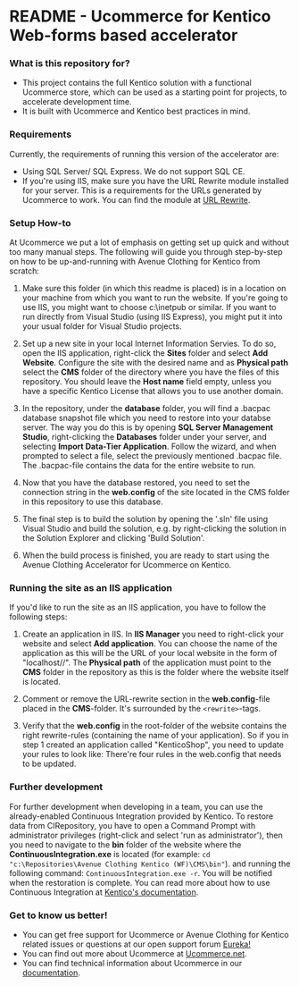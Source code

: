 # README - Ucommerce for Kentico Web-forms based accelerator #

### What is this repository for? ###

* This project contains the full Kentico solution with a functional Ucommerce store, which can be used as a starting point for projects, to accelerate development time.
* It is built with Ucommerce and Kentico best practices in mind.

### Requirements ###
Currently, the requirements of running this version of the accelerator are:

* Using SQL Server/ SQL Express. We do not support SQL CE.
* If you're using IIS, make sure you have the URL Rewrite module installed for your server. This is a requirements for the URLs generated by Ucommerce to work. You can find the module at [URL Rewrite](https://www.iis.net/downloads/microsoft/url-rewrite).

### Setup How-to ###
At Ucommerce we put a lot of emphasis on getting set up quick and without too many manual steps. The following will guide you through step-by-step on how to be up-and-running with Avenue Clothing for Kentico from scratch:

1. Make sure this folder (in which this readme is placed) is in a location on your machine from which you want to run the website. If you're going to use IIS, you might want to choose c:\inetpub or similar. If you want to run directly from Visual Studio (using IIS Express), you might put it into your usual folder for Visual Studio projects.

2. Set up a new site in your local Internet Information Servies. To do so, open the IIS application, right-click the **Sites** folder and select **Add Website**. Configure the site with the desired name and as **Physical path** select the **CMS** folder of the directory where you have the files of this repository. You should leave the **Host name** field empty, unless you have a specific Kentico License that allows you to use another domain.

3. In the repository, under the **database** folder, you will find a .bacpac database snapshot file which you need to restore into your databse server. The way you do this is by opening **SQL Server Management Studio**, right-clicking the **Databases** folder under your server, and selecting **Import Data-Tier Application**. Follow the wizard, and when prompted to select a file, select the previously mentioned .bacpac file. The .bacpac-file contains the data for the entire website to run.

4. Now that you have the database restored, you need to set the connection string in the **web.config** of the site located in the CMS folder in this repository to use this database.

5. The final step is to build the solution by opening the '.sln' file using Visual Studio and build the solution, e.g. by right-clicking the solution in the Solution Explorer and clicking 'Build Solution'.

6. When the build process is finished, you are ready to start using the Avenue Clothing Accelerator for Ucommerce on Kentico.

### Running the site as an IIS application ###

If you'd like to run the site as an IIS application, you have to follow the following steps:

1. Create an application in IIS. In **IIS Manager** you need to right-click your website and select **Add application**. You can choose the name of the application as this will be the URL of your local website in the form of "localhost/<application name>/". The **Physical path** of the application must point to the **CMS** folder in the repository as this is the folder where the website itself is located.

2. Comment or remove the URL-rewrite section in the **web.config**-file placed in the **CMS**-folder. It's surrounded by the `<rewrite>`-tags.

3. Verify that the **web.config** in the root-folder of the website contains the right rewrite-rules (containing the name of your application). So if you in step 1 created an application called "KenticoShop", you need to update your rules to look like:
_<action type="Rewrite" url="/KenticoShop/catalog/product.aspx?catalog={R:2}&amp;category={R:3}&amp;product={R:4}" />_
There're four rules in the web.config that needs to be updated.

### Further development ###

For further development when developing in a team, you can use the already-enabled Continuous Integration provided by Kentico. To restore data from CIRepository, you have to open a Command Prompt with administrator privileges (right-click and select 'run as administrator'), then you need to navigate to the **bin** folder of the website where the  **ContinuousIntegration.exe** is located (for example: ```cd "c:\Repositories\Avenue Clothing Kentico (WF)\CMS\bin"```). and running the following command: ```ContinuousIntegration.exe -r```. You will be notified when the restoration is complete. You can read more about how to use Continuous Integration at [Kentico's documentation](https://docs.kentico.com/k10/developing-websites/preparing-your-environment-for-team-development/setting-up-continuous-integration).

### Get to know us better! ###
* You can get free support for Ucommerce or Avenue Clothing for Kentico related issues or questions at our open support forum [Eureka!](http://eureka.ucommerce.net/#!/)
* You can find out more about Ucommerce at [Ucommerce.net](http://ucommerce.net).
* You can find technical information about Ucommerce in our [documentation](http://docs.ucommerce.net).
